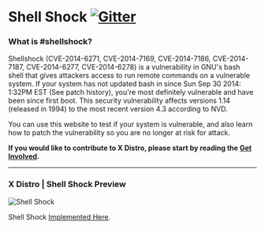# Shell Shock [![Gitter](https://badges.gitter.im/JoinChat.svg)](https://gitter.im/xdistro/xdistro)

### What is #shellshock?

Shellshock (CVE-2014-6271, CVE-2014-7169, CVE-2014-7186, CVE-2014-7187, CVE-2014-6277, CVE-2014-6278) is a vulnerability in GNU's bash shell that gives attackers access to run remote commands on a vulnerable system. If your system has not updated bash in since Sun Sep 30 2014: 1:32PM EST (See patch history), you're most definitely vulnerable and have been since first boot. This security vulnerability affects versions 1.14 (released in 1994) to the most recent version 4.3 according to NVD.

You can use this website to test if your system is vulnerable, and also learn how to patch the vulnerability so you are no longer at risk for attack.

**If you would like to contribute to X Distro, please start by reading the [Get Involved](http://xdistro.xyz/get-involved/).**

------

### X Distro | Shell Shock Preview

![Shell Shock](http://xdistro.xyz/wp-content/uploads/2015/08/Shell-Shock.png)

Shell Shock [Implemented Here](http://xdistro.xyz/shellshock/).

